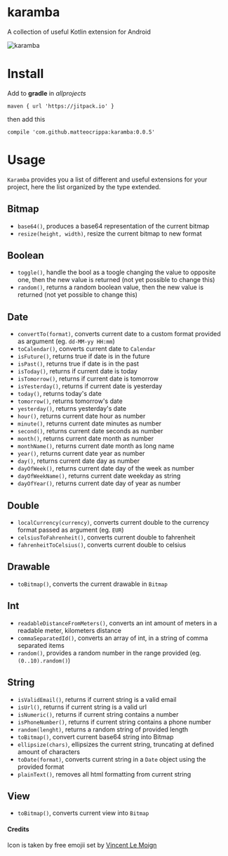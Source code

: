 # karamba
A collection of useful Kotlin extension for Android

![karamba](https://github.com/matteocrippa/karamba/blob/master/.github/karamba.png?raw=true)

# Install

Add to **gradle** in _allprojects_

```
maven { url 'https://jitpack.io' }
```

then add this

```
compile 'com.github.matteocrippa:karamba:0.0.5'
```

# Usage
`Karamba` provides you a list of different and useful extensions for your project, here the list organized by the type extended.


## Bitmap
- `base64()`, produces a base64 representation of the current bitmap 
- `resize(height, width)`, resize the current bitmap to new format

## Boolean
- `toggle()`, handle the bool as a toogle changing the value to opposite one, then the new value is returned (not yet possible to change this)
- `random()`, returns a random boolean value, then the new value is returned (not yet possible to change this)

## Date
- `convertTo(format)`, converts current date to a custom format provided as argument (eg. `dd-MM-yy HH:mm`)
- `toCalendar()`, converts current date to `Calendar`
- `isFuture()`, returns true if date is in the future
- `isPast()`, returns true if date is in the past
- `isToday()`, returns if current date is today
- `isTomorrow()`, returns if current date is tomorrow
- `isYesterday()`, returns if current date is yesterday
- `today()`, returns today's date
- `tomorrow()`, returns tomorrow's date
- `yesterday()`, returns yesterday's date
- `hour()`, returns current date hour as number
- `minute()`, returns current date minutes as number
- `second()`, returns current date seconds as number
- `month()`, returns current date month as number
- `monthName()`, returns current date month as long name
- `year()`, returns current date year as number
- `day()`, returns current date day as number
- `dayOfWeek()`, returns current date day of the week as number
- `dayOfWeekName()`, returns current date weekday as string
- `dayOfYear()`, returns current date day of year as number


## Double
- `localCurrency(currency)`, converts current double to the currency format passed as argument (eg. `EUR`)
- `celsiusToFahrenheit()`, converts current double to fahrenheit
- `fahrenheitToCelsius()`, converts current double to celsius

## Drawable
- `toBitmap()`, converts the current drawable in `Bitmap`

## Int
- `readableDistanceFromMeters()`, converts an int amount of meters in a readable meter, kilometers distance
- `commaSeparatedId()`, converts an array of int, in a string of comma separated items
- `random()`, provides a random number in the range provided (eg. `(0..10).random()`)

## String
- `isValidEmail()`, returns if current string is a valid email
- `isUrl()`, returns if current string is a valid url
- `isNumeric()`, returns if current string contains a number
- `isPhoneNumber()`, returns if current string contains a phone number
- `random(lenght)`, returns a random string of provided length
- `toBitmap()`, convert current base64 string into Bitmap
- `ellipsize(chars)`, ellipsizes the current string, truncating at defined amount of characters
- `toDate(format)`, converts current string in a `Date` object using the provided format
- `plainText()`, removes all html formatting from current string

## View
- `toBitmap()`, converts current view into `Bitmap`


#### Credits

Icon is taken by free emojii set by [Vincent Le Moign](https://dribbble.com/webalys)